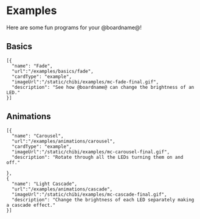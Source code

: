# Examples

Here are some fun programs for your @boardname@!

## Basics

```codecard
[{
  "name": "Fade",
  "url":"/examples/basics/fade",
  "cardType": "example",
  "imageUrl":"/static/chibi/examples/mc-fade-final.gif",
  "description": "See how @boardname@ can change the brightness of an LED."
}]
```

## Animations

```codecard
[{
  "name": "Carousel",
  "url":"/examples/animations/carousel",
  "cardType": "example",
  "imageUrl":"/static/chibi/examples/mc-carousel-final.gif",
  "description": "Rotate through all the LEDs turning them on and off."

}, 
{
  "name": "Light Cascade", 
  "url":"/examples/animations/cascade",
  "imageUrl":"/static/chibi/examples/mc-cascade-final.gif",
  "description": "Change the brightness of each LED separately making a cascade effect."
}]
```

